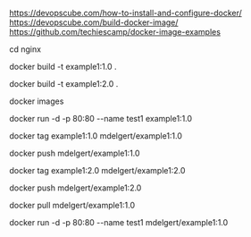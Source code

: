https://devopscube.com/how-to-install-and-configure-docker/
https://devopscube.com/build-docker-image/
https://github.com/techiescamp/docker-image-examples

cd nginx

docker build -t example1:1.0 .

docker build -t example1:2.0 .

docker images

docker run -d -p 80:80 --name test1 example1:1.0

docker tag example1:1.0 mdelgert/example1:1.0

docker push mdelgert/example1:1.0

docker tag example1:2.0 mdelgert/example1:2.0

docker push mdelgert/example1:2.0

docker pull mdelgert/example1:1.0

docker run -d -p 80:80 --name test1 mdelgert/example1:1.0